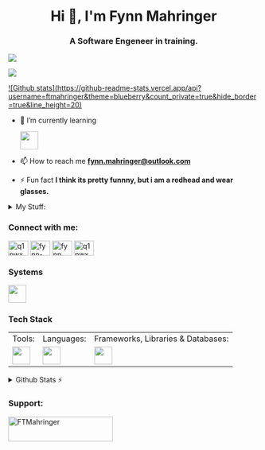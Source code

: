 <h1 align="center">Hi 👋, I'm Fynn Mahringer</h1>
<h3 align="center">A Software Engeneer in training.</h3>

![](https://komarev.com/ghpvc/?username=ftmahringer&color=red&abbreviated=true&label=PROFILE+VIEWS&style=for-the-badge&base=280)
<!-- The base is from my other two accounts, which are now followed by this new one -->

<a href="https://www.github.com/FTMahringer" target="_blank" rel="noreferrer"><img
src="https://img.shields.io/github/followers/FTMahringer?logo=github&style=for-the-badge&color=red&labelColor=gray" /></a>

<!--- <p align="center"> <a href="https://github.com/sponsors/FTMahringer"><img src="https://img.shields.io/static/v1?label=Sponsor&message=%E2%9D%A4&logo=GitHub&color=ff69b4"/></a></p> 

<p align="left"> <a href="https://github.com/ryo-ma/github-profile-trophy"><img src="https://github-profile-trophy.vercel.app/?username=ftmahringer" alt="ftmahringer" /></a> </p>--->

<a href="#FTMahringer-title">
  <a href="#">![Github stats](https://github-readme-stats.vercel.app/api?username=ftmahringer&theme=blueberry&count_private=true&hide_border=true&line_height=20)</a>
</a>

- 🌱 I’m currently learning <p> <img src="https://skillicons.dev/icons?i=symfony,docker,vue" style="height:36px;" /> </p>

<!-- - 👨‍💻 All of my projects are available at [ftmahringer.github.io](https://ftmahringer.github.io/ )-->

- 📫 How to reach me **fynn.mahringer@outlook.com**

- ⚡ Fun fact **I think its pretty funnny, but i am a redhead and wear glasses.**




<details>
  <summary>
    My Stuff:
  </summary>
  <br>
  
| **Devices**                     | **Nitro 5**                          | **Desktop**                        |
| ------------------------------  | ---------------------------------  | ---------------------------------  |
| - Laptop Acer Nitro 5           | - OS: Windows 11                   | - OS: Windows 10                   |
| - Desktop: Self build (Not Good)| - CPU: Intel i5-11400H             | - CPU: Intel i5-9400F              |
| - Phone: Huawei P30 Pro	        | - GPU: NVIDEA RTX 3050 (Laptop GPU)| - GPU: NVIDEA GEFORCE GTX 1050 TI  |
|                                 | - RAM: 32GB DDR4 2400MHZ           | - RAM: 64GB DDR4 3600MHZ           |
|                                 | - HDD: 1TB                         | - HDD: 1TB + 500GB + 6TB           |
|                                 | - SSD: 500GB + 2TB                 | - SSD: 2TB                         |

</details>

<h3 align="left">Connect with me:</h3>
<p align="left">
<a href="https://dev.to/q1pwx" target="blank"><img align="center" src="https://raw.githubusercontent.com/rahuldkjain/github-profile-readme-generator/master/src/images/icons/Social/devto.svg" alt="q1pwx" height="30" width="40" /></a>
<a href="https://linkedin.com/in/fynn-mahringer-30a36b285" target="blank"><img align="center" src="https://raw.githubusercontent.com/rahuldkjain/github-profile-readme-generator/master/src/images/icons/Social/linked-in-alt.svg" alt="fynn-mahringer-30a36b285" height="30" width="40" /></a>
<!--
  <a href="https://stackoverflow.com/users/24865837" target="blank"><img align="center" src="https://raw.githubusercontent.com/rahuldkjain/github-profile-readme-generator/master/src/images/icons/Social/stack-overflow.svg" alt="24865837" height="30" width="40" /></a> -->
<a href="https://fb.com/profile.php?id=61555758103732" target="blank"><img align="center" src="https://raw.githubusercontent.com/rahuldkjain/github-profile-readme-generator/master/src/images/icons/Social/facebook.svg" alt="fynn mahringer" height="30" width="40" /></a>
<a href="https://www.youtube.com//channel/UCzFRFnCSHcv5kiq8DY62Aag" target="blank"><img align="center" src="https://raw.githubusercontent.com/rahuldkjain/github-profile-readme-generator/master/src/images/icons/Social/youtube.svg" alt="q1pwx" height="30" width="40" /></a>
</p>

### Systems
<img src="https://skillicons.dev/icons?i=ubuntu,linux,windows,debian" height="36">

### Tech Stack

<table>
  <tr>
    <td>
      Tools:
    </td>
    <td>
      Languages:
    </td>
    <td>
      Frameworks, Libraries & Databases:
    </td>
  </tr>
  <tr>
    <td>
      <img src="https://skillicons.dev/icons?i=git,figma,vercel,github,maven,gradle" height="36">
    </td>
    <td>
      <img src="https://skillicons.dev/icons?i=c,cs,css,html,js,jquery,java,php,bash,lua,regex" height="36">
    </td>
    <td>
      <img src="https://skillicons.dev/icons?i=mysql,mongodb,postgres&perline=50" height="36">
    </td>
  </tr>
</table>


<details>
  <summary>Github Stats ⚡</summary>
  
  <a href="#">![Github stats](https://github-readme-stats.vercel.app/api?username=ftmahringer&theme=blueberry&count_private=true&hide_border=true&line_height=20)</a>
  <a href="#">![Top Langs](https://github-readme-stats.vercel.app/api/top-langs/?username=ftmahringer&layout=compact&theme=blueberry&count_private=true&hide_border=true)</a>
</details>

<h3 align="left">Support:</h3>
<p><a href="https://www.buymeacoffee.com/FTMahringer"> <img align="left" src="https://cdn.buymeacoffee.com/buttons/v2/default-yellow.png" height="50" width="210" alt="FTMahringer" /></a></p>
<br>

